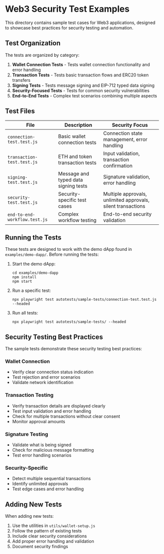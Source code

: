 # Web3 Security Test Examples

This directory contains sample test cases for Web3 applications, designed to showcase best practices for security testing and automation.

## Test Organization

The tests are organized by category:

1. **Wallet Connection Tests** - Tests wallet connection functionality and error handling
2. **Transaction Tests** - Tests basic transaction flows and ERC20 token transfers
3. **Signing Tests** - Tests message signing and EIP-712 typed data signing
4. **Security-Focused Tests** - Tests for common security vulnerabilities
5. **End-to-End Tests** - Complex test scenarios combining multiple aspects

## Test Files

| File | Description | Security Focus |
|------|-------------|----------------|
| `connection-test.test.js` | Basic wallet connection tests | Connection state management, error handling |
| `transaction-test.test.js` | ETH and token transaction tests | Input validation, transaction confirmation |
| `signing-test.test.js` | Message and typed data signing tests | Signature validation, error handling |
| `security-test.test.js` | Security-specific test cases | Multiple approvals, unlimited approvals, silent transactions |
| `end-to-end-workflow.test.js` | Complex workflow testing | End-to-end security validation |

## Running the Tests

These tests are designed to work with the demo dApp found in `examples/demo-dapp/`. Before running the tests:

1. Start the demo dApp:
   ```
   cd examples/demo-dapp
   npm install
   npm start
   ```

2. Run a specific test:
   ```
   npx playwright test autotests/sample-tests/connection-test.test.js --headed
   ```

3. Run all tests:
   ```
   npx playwright test autotests/sample-tests/ --headed
   ```

## Security Testing Best Practices

The sample tests demonstrate these security testing best practices:

### Wallet Connection
- Verify clear connection status indication
- Test rejection and error scenarios
- Validate network identification

### Transaction Testing
- Verify transaction details are displayed clearly
- Test input validation and error handling
- Check for multiple transactions without clear consent
- Monitor approval amounts

### Signature Testing
- Validate what is being signed
- Check for malicious message formatting
- Test error handling scenarios

### Security-Specific
- Detect multiple sequential transactions
- Identify unlimited approvals
- Test edge cases and error handling

## Adding New Tests

When adding new tests:

1. Use the utilities in `utils/wallet-setup.js`
2. Follow the pattern of existing tests
3. Include clear security considerations
4. Add proper error handling and validation
5. Document security findings 